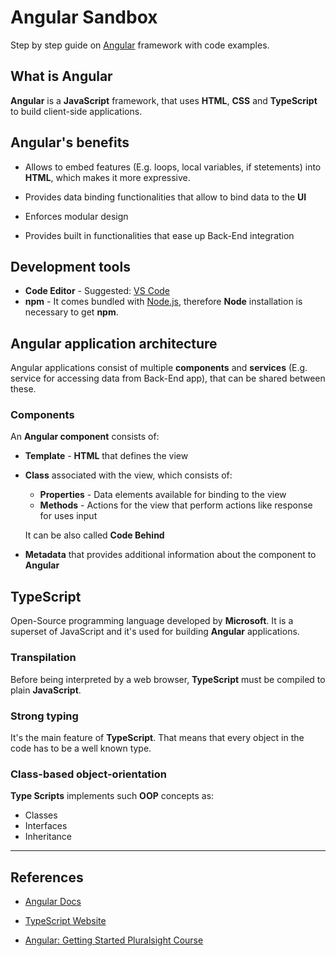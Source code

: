 # Angular Sandbox

Step by step guide on [Angular](https://angular.io/) framework with code examples.

## What is Angular

**Angular** is a **JavaScript** framework, that uses **HTML**, **CSS** and **TypeScript** to build client-side applications.

## Angular's benefits

* Allows to embed features (E.g. loops, local variables, if stetements) into **HTML**, which makes it more expressive.

* Provides data binding functionalities that allow to bind data to the **UI**

* Enforces modular design
* Provides built in functionalities that ease up Back-End integration

## Development tools

* **Code Editor** - Suggested: [VS Code](https://code.visualstudio.com/)
* **npm** - It comes bundled with [Node.js](https://nodejs.org/en/), therefore **Node** installation is necessary to get **npm**.  

## Angular application architecture

Angular applications consist of multiple **components** and **services** (E.g. service for accessing data from Back-End app), that can be shared between these.

### Components

An **Angular component** consists of:

* **Template** - **HTML** that defines the view
* **Class** associated with the view, which consists of:  
  * **Properties** - Data elements available for binding to the view
  * **Methods** - Actions for the view that perform actions like response for uses input

   It can be also called **Code Behind**
* **Metadata** that provides additional information about the component to **Angular**

## TypeScript

Open-Source programming language developed by **Microsoft**. It is a superset of JavaScript and it's used for building **Angular** applications.

### Transpilation

Before being interpreted by a web browser, **TypeScript** must be compiled to plain **JavaScript**.  

### Strong typing

It's the main feature of **TypeScript**. That means that every object in the code has to be a well known type.

### Class-based object-orientation

**Type Scripts** implements such **OOP** concepts as:

* Classes
* Interfaces
* Inheritance

---

## References

* [Angular Docs](https://angular.io/docs)

* [TypeScript Website](https://www.typescriptlang.org/)

* [Angular: Getting Started Pluralsight Course](https://app.pluralsight.com/library/courses/angular-2-getting-started-update/table-of-contents)
